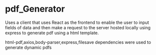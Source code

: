 # pdf_Generator

Uses a client that uses React as the frontend to enable the user to input fields of data and then make a request to the server hosted locally using express to generate pdf using a html template.

html-pdf,axios,body-parser,express,filesave dependencies were used to generate dynamic pdfs
